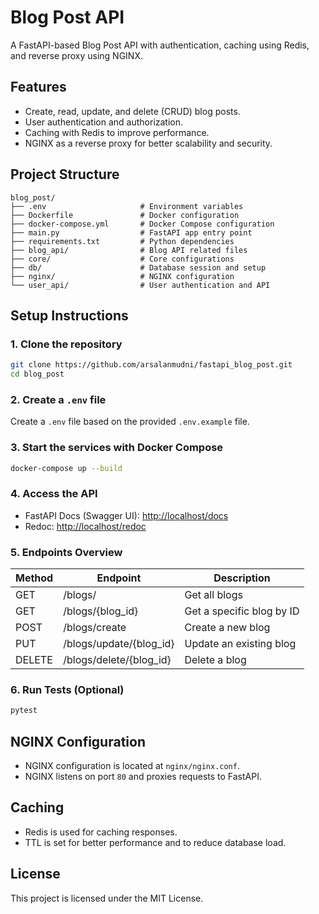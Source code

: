 
# Blog Post API

A FastAPI-based Blog Post API with authentication, caching using Redis, and reverse proxy using NGINX.

## Features
- Create, read, update, and delete (CRUD) blog posts.
- User authentication and authorization.
- Caching with Redis to improve performance.
- NGINX as a reverse proxy for better scalability and security.

## Project Structure
```
blog_post/
├── .env                     # Environment variables
├── Dockerfile               # Docker configuration
├── docker-compose.yml       # Docker Compose configuration
├── main.py                  # FastAPI app entry point
├── requirements.txt         # Python dependencies
├── blog_api/                # Blog API related files
├── core/                    # Core configurations
├── db/                      # Database session and setup
├── nginx/                   # NGINX configuration
└── user_api/                # User authentication and API
```

## Setup Instructions

### 1. Clone the repository
```sh
git clone https://github.com/arsalanmudni/fastapi_blog_post.git
cd blog_post
```

### 2. Create a `.env` file
Create a `.env` file based on the provided `.env.example` file.

### 3. Start the services with Docker Compose
```sh
docker-compose up --build
```

### 4. Access the API
- FastAPI Docs (Swagger UI): [http://localhost/docs](http://localhost/docs)
- Redoc: [http://localhost/redoc](http://localhost/redoc)

### 5. Endpoints Overview
| Method | Endpoint | Description |
|--------|----------|-------------|
| GET    | /blogs/  | Get all blogs |
| GET    | /blogs/{blog_id} | Get a specific blog by ID |
| POST   | /blogs/create | Create a new blog |
| PUT    | /blogs/update/{blog_id} | Update an existing blog |
| DELETE | /blogs/delete/{blog_id} | Delete a blog |

### 6. Run Tests (Optional)
```sh
pytest
```

## NGINX Configuration
- NGINX configuration is located at `nginx/nginx.conf`.
- NGINX listens on port `80` and proxies requests to FastAPI.

## Caching
- Redis is used for caching responses.
- TTL is set for better performance and to reduce database load.

## License
This project is licensed under the MIT License.

